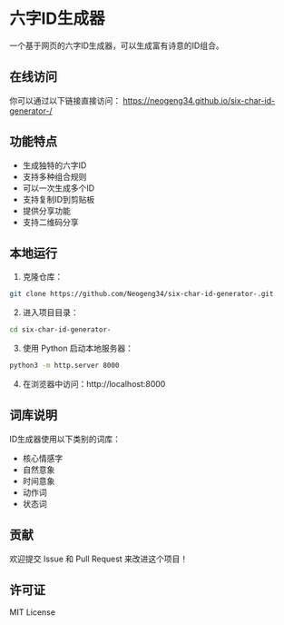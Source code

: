 # 六字ID生成器

一个基于网页的六字ID生成器，可以生成富有诗意的ID组合。

## 在线访问

你可以通过以下链接直接访问：
https://neogeng34.github.io/six-char-id-generator-/

## 功能特点

- 生成独特的六字ID
- 支持多种组合规则
- 可以一次生成多个ID
- 支持复制ID到剪贴板
- 提供分享功能
- 支持二维码分享

## 本地运行

1. 克隆仓库：
```bash
git clone https://github.com/Neogeng34/six-char-id-generator-.git
```

2. 进入项目目录：
```bash
cd six-char-id-generator-
```

3. 使用 Python 启动本地服务器：
```bash
python3 -m http.server 8000
```

4. 在浏览器中访问：http://localhost:8000

## 词库说明

ID生成器使用以下类别的词库：
- 核心情感字
- 自然意象
- 时间意象
- 动作词
- 状态词

## 贡献

欢迎提交 Issue 和 Pull Request 来改进这个项目！

## 许可证

MIT License 